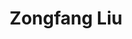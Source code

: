 ---
# Display name
title: Zongfang Liu

# Username (this should match the folder name)
authors:
- zongfang_liu

# social:
# - icon: house-user
#   icon_pack: fas
#   link: https://sanshuiii.github.io/about/

---